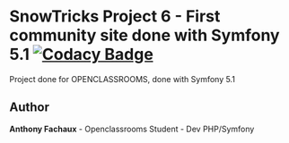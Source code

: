 
# SnowTricks Project 6 - First community site done with Symfony 5.1  [![Codacy Badge](https://api.codacy.com/project/badge/Grade/051eb0bc18694f6a85c99623b8aa5d9a)](https://app.codacy.com/manual/nayodahl/snowtricks?utm_source=github.com&utm_medium=referral&utm_content=nayodahl/snowtricks&utm_campaign=Badge_Grade_Dashboard)

Project done for OPENCLASSROOMS, done with Symfony 5.1

## Author

**Anthony Fachaux** - Openclassrooms Student - Dev PHP/Symfony